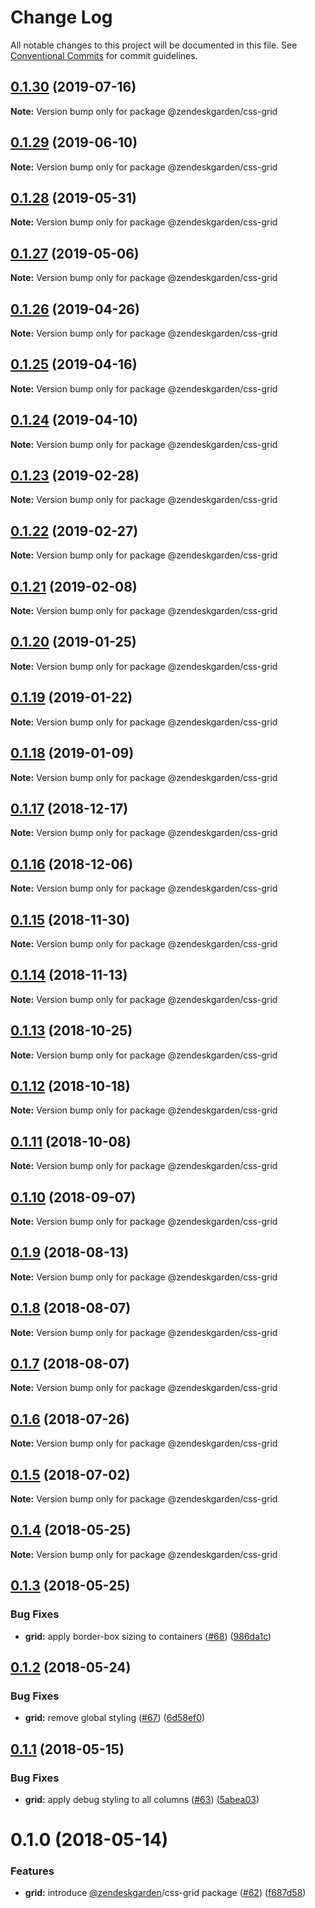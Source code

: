 # Change Log

All notable changes to this project will be documented in this file.
See [Conventional Commits](https://conventionalcommits.org) for commit guidelines.

## [0.1.30](https://github.com/zendeskgarden/css-components/compare/@zendeskgarden/css-grid@0.1.29...@zendeskgarden/css-grid@0.1.30) (2019-07-16)

**Note:** Version bump only for package @zendeskgarden/css-grid





## [0.1.29](https://github.com/zendeskgarden/css-components/compare/@zendeskgarden/css-grid@0.1.28...@zendeskgarden/css-grid@0.1.29) (2019-06-10)

**Note:** Version bump only for package @zendeskgarden/css-grid





## [0.1.28](https://github.com/zendeskgarden/css-components/compare/@zendeskgarden/css-grid@0.1.27...@zendeskgarden/css-grid@0.1.28) (2019-05-31)

**Note:** Version bump only for package @zendeskgarden/css-grid





## [0.1.27](https://github.com/zendeskgarden/css-components/compare/@zendeskgarden/css-grid@0.1.26...@zendeskgarden/css-grid@0.1.27) (2019-05-06)

**Note:** Version bump only for package @zendeskgarden/css-grid





## [0.1.26](https://github.com/zendeskgarden/css-components/compare/@zendeskgarden/css-grid@0.1.25...@zendeskgarden/css-grid@0.1.26) (2019-04-26)

**Note:** Version bump only for package @zendeskgarden/css-grid





## [0.1.25](https://github.com/zendeskgarden/css-components/compare/@zendeskgarden/css-grid@0.1.24...@zendeskgarden/css-grid@0.1.25) (2019-04-16)

**Note:** Version bump only for package @zendeskgarden/css-grid





## [0.1.24](https://github.com/zendeskgarden/css-components/compare/@zendeskgarden/css-grid@0.1.23...@zendeskgarden/css-grid@0.1.24) (2019-04-10)

**Note:** Version bump only for package @zendeskgarden/css-grid





## [0.1.23](https://github.com/zendeskgarden/css-components/compare/@zendeskgarden/css-grid@0.1.22...@zendeskgarden/css-grid@0.1.23) (2019-02-28)

**Note:** Version bump only for package @zendeskgarden/css-grid





## [0.1.22](https://github.com/zendeskgarden/css-components/compare/@zendeskgarden/css-grid@0.1.21...@zendeskgarden/css-grid@0.1.22) (2019-02-27)

**Note:** Version bump only for package @zendeskgarden/css-grid





## [0.1.21](https://github.com/zendeskgarden/css-components/compare/@zendeskgarden/css-grid@0.1.20...@zendeskgarden/css-grid@0.1.21) (2019-02-08)

**Note:** Version bump only for package @zendeskgarden/css-grid





## [0.1.20](https://github.com/zendeskgarden/css-components/compare/@zendeskgarden/css-grid@0.1.19...@zendeskgarden/css-grid@0.1.20) (2019-01-25)

**Note:** Version bump only for package @zendeskgarden/css-grid





## [0.1.19](https://github.com/zendeskgarden/css-components/compare/@zendeskgarden/css-grid@0.1.18...@zendeskgarden/css-grid@0.1.19) (2019-01-22)

**Note:** Version bump only for package @zendeskgarden/css-grid





## [0.1.18](https://github.com/zendeskgarden/css-components/compare/@zendeskgarden/css-grid@0.1.17...@zendeskgarden/css-grid@0.1.18) (2019-01-09)

**Note:** Version bump only for package @zendeskgarden/css-grid





## [0.1.17](https://github.com/zendeskgarden/css-components/compare/@zendeskgarden/css-grid@0.1.16...@zendeskgarden/css-grid@0.1.17) (2018-12-17)

**Note:** Version bump only for package @zendeskgarden/css-grid





## [0.1.16](https://github.com/zendeskgarden/css-components/compare/@zendeskgarden/css-grid@0.1.15...@zendeskgarden/css-grid@0.1.16) (2018-12-06)

**Note:** Version bump only for package @zendeskgarden/css-grid





## [0.1.15](https://github.com/zendeskgarden/css-components/compare/@zendeskgarden/css-grid@0.1.14...@zendeskgarden/css-grid@0.1.15) (2018-11-30)

**Note:** Version bump only for package @zendeskgarden/css-grid





## [0.1.14](https://github.com/zendeskgarden/css-components/compare/@zendeskgarden/css-grid@0.1.13...@zendeskgarden/css-grid@0.1.14) (2018-11-13)

**Note:** Version bump only for package @zendeskgarden/css-grid





## [0.1.13](https://github.com/zendeskgarden/css-components/compare/@zendeskgarden/css-grid@0.1.12...@zendeskgarden/css-grid@0.1.13) (2018-10-25)

**Note:** Version bump only for package @zendeskgarden/css-grid





## [0.1.12](https://github.com/zendeskgarden/css-components/compare/@zendeskgarden/css-grid@0.1.11...@zendeskgarden/css-grid@0.1.12) (2018-10-18)

**Note:** Version bump only for package @zendeskgarden/css-grid





## [0.1.11](https://github.com/zendeskgarden/css-components/compare/@zendeskgarden/css-grid@0.1.10...@zendeskgarden/css-grid@0.1.11) (2018-10-08)

**Note:** Version bump only for package @zendeskgarden/css-grid





<a name="0.1.10"></a>
## [0.1.10](https://github.com/zendeskgarden/css-components/compare/@zendeskgarden/css-grid@0.1.9...@zendeskgarden/css-grid@0.1.10) (2018-09-07)

**Note:** Version bump only for package @zendeskgarden/css-grid





<a name="0.1.9"></a>
## [0.1.9](https://github.com/zendeskgarden/css-components/compare/@zendeskgarden/css-grid@0.1.8...@zendeskgarden/css-grid@0.1.9) (2018-08-13)

**Note:** Version bump only for package @zendeskgarden/css-grid





<a name="0.1.8"></a>
## [0.1.8](https://github.com/zendeskgarden/css-components/compare/@zendeskgarden/css-grid@0.1.7...@zendeskgarden/css-grid@0.1.8) (2018-08-07)




**Note:** Version bump only for package @zendeskgarden/css-grid

<a name="0.1.7"></a>
## [0.1.7](https://github.com/zendeskgarden/css-components/compare/@zendeskgarden/css-grid@0.1.6...@zendeskgarden/css-grid@0.1.7) (2018-08-07)




**Note:** Version bump only for package @zendeskgarden/css-grid

<a name="0.1.6"></a>
## [0.1.6](https://github.com/zendeskgarden/css-components/compare/@zendeskgarden/css-grid@0.1.5...@zendeskgarden/css-grid@0.1.6) (2018-07-26)




**Note:** Version bump only for package @zendeskgarden/css-grid

<a name="0.1.5"></a>
## [0.1.5](https://github.com/zendeskgarden/css-components/compare/@zendeskgarden/css-grid@0.1.4...@zendeskgarden/css-grid@0.1.5) (2018-07-02)




**Note:** Version bump only for package @zendeskgarden/css-grid

<a name="0.1.4"></a>
## [0.1.4](https://github.com/zendeskgarden/css-components/compare/@zendeskgarden/css-grid@0.1.3...@zendeskgarden/css-grid@0.1.4) (2018-05-25)




**Note:** Version bump only for package @zendeskgarden/css-grid

<a name="0.1.3"></a>
## [0.1.3](https://github.com/zendeskgarden/css-components/compare/@zendeskgarden/css-grid@0.1.2...@zendeskgarden/css-grid@0.1.3) (2018-05-25)


### Bug Fixes

* **grid:** apply border-box sizing to containers ([#68](https://github.com/zendeskgarden/css-components/issues/68)) ([986da1c](https://github.com/zendeskgarden/css-components/commit/986da1c))




<a name="0.1.2"></a>
## [0.1.2](https://github.com/zendeskgarden/css-components/compare/@zendeskgarden/css-grid@0.1.1...@zendeskgarden/css-grid@0.1.2) (2018-05-24)


### Bug Fixes

* **grid:** remove global styling ([#67](https://github.com/zendeskgarden/css-components/issues/67)) ([6d58ef0](https://github.com/zendeskgarden/css-components/commit/6d58ef0))




<a name="0.1.1"></a>
## [0.1.1](https://github.com/zendeskgarden/css-components/compare/@zendeskgarden/css-grid@0.1.0...@zendeskgarden/css-grid@0.1.1) (2018-05-15)


### Bug Fixes

* **grid:** apply debug styling to all columns ([#63](https://github.com/zendeskgarden/css-components/issues/63)) ([5abea03](https://github.com/zendeskgarden/css-components/commit/5abea03))




<a name="0.1.0"></a>
# 0.1.0 (2018-05-14)


### Features

* **grid:** introduce [@zendeskgarden](https://github.com/zendeskgarden)/css-grid package ([#62](https://github.com/zendeskgarden/css-components/issues/62)) ([f687d58](https://github.com/zendeskgarden/css-components/commit/f687d58))
